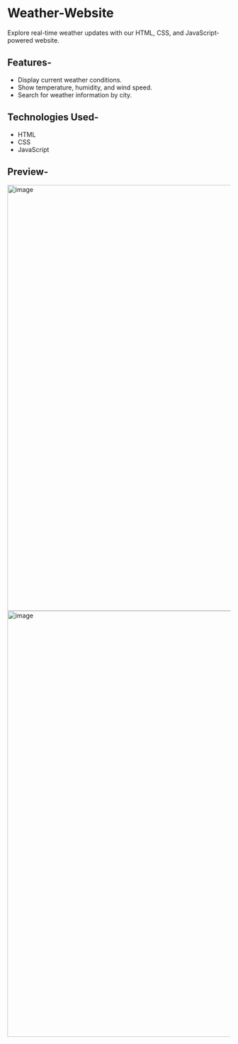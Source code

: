 # Weather-Website
Explore real-time weather updates with our HTML, CSS, and JavaScript-powered website. 

## Features-
- Display current weather conditions.
- Show temperature, humidity, and wind speed.
- Search for weather information by city.

## Technologies Used-
- HTML
- CSS
- JavaScript

## Preview-
<img width="959" alt="image" src="https://github.com/satyamss07/Weather-Website/assets/157905930/b2a52be5-3d68-4729-a437-8599bf80673f">
<img width="959" alt="image" src="https://github.com/satyamss07/Weather-Website/assets/157905930/014d63d9-adc7-48da-bd97-8fcaf1a8706c">
